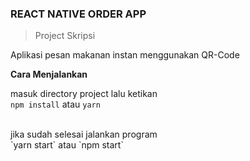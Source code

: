 ### REACT NATIVE ORDER APP

> Project Skripsi

Aplikasi pesan makanan instan menggunakan QR-Code

**Cara Menjalankan**

masuk directory project lalu ketikan<br/>
`npm install` atau `yarn`

<br/>
jika sudah selesai jalankan program  <br/>
`yarn start` atau `npm start`

